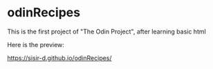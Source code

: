 # odinRecipes

This is the first project of "The Odin Project", after learning basic html

Here is the preview:

https://sisir-d.github.io/odinRecipes/
